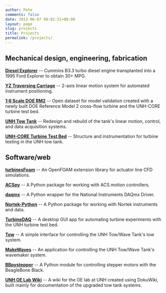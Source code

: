 ```yaml
---
author: Pete
comments: false
date: 2013-06-07 00:01:51+00:00
layout: page
slug: projects
title: Projects
permalink: /projects/
---
```


## Mechanical design, engineering, fabrication

[**Diesel Explorer**](/projects/diesel-explorer) -- Cummins B3.3 turbo
diesel engine transplanted into a 1995 Ford Explorer to obtain 30+ MPG.

[**YZ Traversing Carriage**](/yz-traversing-carriage)
 -- 2-axis linear motion system for automated instrument positioning.

[**1:6 Scale DOE RM2**](https://github.com/UNH-CORE/RM2-tow-tank) -- Open
dataset for model validation created with a newly built DOE Reference Model 2
cross-flow turbine and the UNH-CORE turbine test bed.

[**UNH Tow
Tank**](https://marine.unh.edu/oelab/wiki/doku.php?id=tow_tank:changes:2012:doe_upgrades) --
Redesign and rebuild of the tank's linear motion, control, and data acquisition
systems.

[**UNH-CORE Turbine Test
Bed**](https://marine.unh.edu/oelab/wiki/doku.php?id=tow_tank:technical_info:turbine_test_bed) --
Structure and instrumentation for turbine testing in the UNH tow tank.


## Software/web

[**turbinesFoam**](https://github.com/turbinesFoam/turbinesFoam) --  An OpenFOAM
extension library for actuator line CFD simulations.

[**ACSpy**](https://github.com/petebachant/ACSpy) --  A Python package for
working with ACS motion controllers.

[**daqmx**](https://github.com/petebachant/daqmx) -- A Python wrapper for the
National Instruments DAQmx Driver.

[**Nortek-Python**](https://github.com/petebachant/Nortek-Python) -- A Python
package for working with Nortek instruments and data.

[**TurbineDAQ**](https://github.com/petebachant/TurbineDAQ) -- A desktop GUI app
for automating turbine experiments with the UNH turbine test bed.

[**Tow**](https://github.com/petebachant/Tow) -- A simple interface for
controlling the UNH Tow/Wave Tank's tow system.

[**MakeWaves**](https://github.com/petebachant/MakeWaves) -- An application for
controlling the UNH Tow/Wave Tank's wavemaker system.

[**BBpystepper**](https://github.com/petebachant/BBpystepper) -- A Python module
for controlling stepper motors with the BeagleBone Black.

[**UNH OE Lab Wiki**](http://marine.unh.edu/oelab/wiki) -- A wiki for the OE lab
at UNH created using DokuWiki, built mainly for documentation of the upgraded
tow tank systems.
